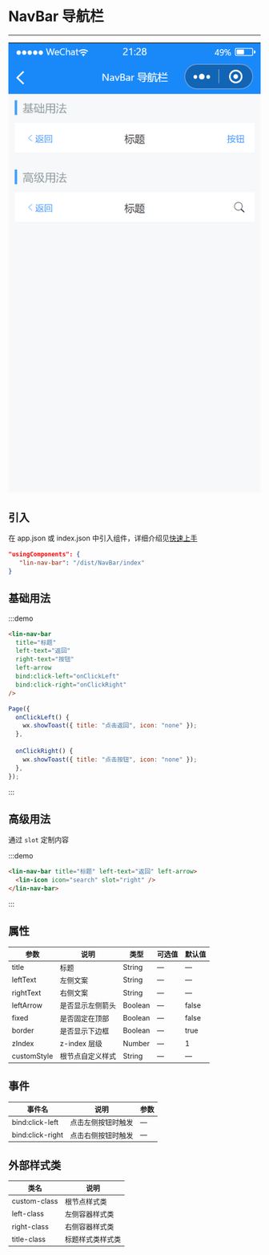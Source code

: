 # NavBar 导航栏

---

 <div class="demo-outer-container">
     <div class="demo-inner-container">
        <div class="demo-content">
            <img class="demo-image" src='../../componentImage/nav-bar.png' />
        </div>
     </div>
 </div>

## 引入

在 app.json 或 index.json 中引入组件，详细介绍见[快速上手](/#/start)

```json
"usingComponents": {
   "lin-nav-bar": "/dist/NavBar/index"
}
```

## 基础用法

:::demo

```html
<lin-nav-bar
  title="标题"
  left-text="返回"
  right-text="按钮"
  left-arrow
  bind:click-left="onClickLeft"
  bind:click-right="onClickRight"
/>
```

```javascript
Page({
  onClickLeft() {
    wx.showToast({ title: "点击返回", icon: "none" });
  },

  onClickRight() {
    wx.showToast({ title: "点击按钮", icon: "none" });
  },
});
```

:::

## 高级用法

通过 `slot` 定制内容

:::demo

```html
<lin-nav-bar title="标题" left-text="返回" left-arrow>
  <lin-icon icon="search" slot="right" />
</lin-nav-bar>
```

:::

## 属性

| 参数        | 说明             | 类型    | 可选值 | 默认值 |
| ----------- | ---------------- | ------- | ------ | ------ |
| title       | 标题             | String  | —      | —      |
| leftText    | 左侧文案         | String  | —      | —      |
| rightText   | 右侧文案         | String  | —      | —      |
| leftArrow   | 是否显示左侧箭头 | Boolean | —      | false  |
| fixed       | 是否固定在顶部   | Boolean | —      | false  |
| border      | 是否显示下边框   | Boolean | —      | true   |
| zIndex      | z-index 层级     | Number  | —      | 1      |
| customStyle | 根节点自定义样式 | String  | —      | —      |

## 事件

| 事件名           | 说明               | 参数 |
| ---------------- | ------------------ | ---- |
| bind:click-left  | 点击左侧按钮时触发 | —    |
| bind:click-right | 点击右侧按钮时触发 | —    |

## 外部样式类

| 类名     | 说明             |
| ------------ | ---------------- |
| custom-class | 根节点样式类     |
| left-class   | 左侧容器样式类   |
| right-class  | 右侧容器样式类   |
| title-class  | 标题样式类样式类 |
